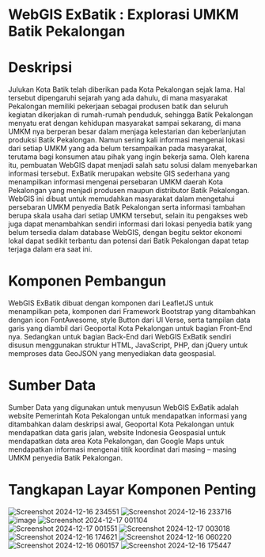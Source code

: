 # WebGIS ExBatik : Explorasi UMKM Batik Pekalongan

# Deskripsi
Julukan Kota Batik telah diberikan pada Kota Pekalongan sejak lama. Hal tersebut dipengaruhi sejarah yang ada dahulu, di mana masyarakat Pekalongan memiliki pekerjaan sebagai produsen batik dan seluruh kegiatan dikerjakan di rumah-rumah penduduk, sehingga Batik Pekalongan menyatu erat dengan kehidupan masyarakat sampai sekarang, di mana UMKM nya berperan besar dalam menjaga kelestarian dan keberlanjutan produksi Batik Pekalongan. Namun sering kali informasi mengenai lokasi dari setiap UMKM yang ada belum tersampaikan pada masyarakat, terutama bagi konsumen atau pihak yang ingin bekerja sama. Oleh karena itu, pembuatan WebGIS dapat menjadi salah satu solusi dalam menyebarkan informasi tersebut. 
ExBatik merupakan website GIS sederhana yang menampilkan informasi mengenai persebaran UMKM daerah Kota Pekalongan yang menjadi produsen maupun distributor Batik Pekalongan. WebGIS ini dibuat untuk memudahkan masyarakat dalam mengetahui persebaran UMKM penyedia Batik Pekalongan serta informasi tambahan berupa skala usaha dari setiap UMKM tersebut, selain itu pengakses web juga dapat menambahkan sendiri informasi dari lokasi penyedia batik yang belum tersedia dalam database WebGIS, dengan begitu sektor ekonomi lokal dapat sedikit terbantu dan potensi dari Batik Pekalongan dapat tetap terjaga dalam era saat ini. 

# Komponen Pembangun
WebGIS ExBatik dibuat dengan komponen dari LeafletJS untuk menampilkan peta, komponen dari Framework Bootstrap yang ditambahkan dengan icon FontAwesome, style Button dari UI Verse, serta tampilan data garis yang diambil dari Geoportal Kota Pekalongan untuk bagian Front-End nya. Sedangkan untuk bagian Back-End dari WebGIS ExBatik sendiri disusun menggunakan struktur HTML, JavaScript, PHP, dan jQuery untuk memproses data GeoJSON yang menyediakan data geospasial. 

# Sumber Data
Sumber Data yang digunakan untuk menyusun WebGIS ExBatik adalah website Pemerintah Kota Pekalongan untuk mendapatkan informasi yang ditambahkan dalam deskripsi awal, Geoportal Kota Pekalongan untuk mendapatkan data garis jalan, website Indonesia Geospasial untuk mendapatkan data area Kota Pekalongan, dan Google Maps untuk mendapatkan informasi mengenai titik koordinat dari masing – masing UMKM penyedia Batik Pekalongan. 

# Tangkapan Layar Komponen Penting
![Screenshot 2024-12-16 234551](https://github.com/user-attachments/assets/e04cbd6f-d5f8-4aa2-8d25-1c31d16a3934)
![Screenshot 2024-12-16 233716](https://github.com/user-attachments/assets/b42434bb-d467-4e15-99fa-00dc08322465)
![image](https://github.com/user-attachments/assets/b33d4104-0e9c-461b-bfcb-12c0229d7cb3)
![Screenshot 2024-12-17 001104](https://github.com/user-attachments/assets/a3c0b3d5-e401-49cb-9532-e042f419a075)
![Screenshot 2024-12-17 001551](https://github.com/user-attachments/assets/547a3861-ec48-435b-ab54-5a257068e8f5)
![Screenshot 2024-12-17 003018](https://github.com/user-attachments/assets/4fb2b08f-c4b2-4e68-95ec-5a592899adc7)
![Screenshot 2024-12-16 174621](https://github.com/user-attachments/assets/910a4dfa-4da6-449b-b418-edea59aa9fee)
![Screenshot 2024-12-16 060220](https://github.com/user-attachments/assets/8f3c4fd8-1ad5-4a9f-b53c-d020b307c5f8)
![Screenshot 2024-12-16 060157](https://github.com/user-attachments/assets/643b4c54-66dc-4de9-832f-189518d78b01)
![Screenshot 2024-12-16 175447](https://github.com/user-attachments/assets/50ca4814-5858-495e-a49f-dc0a7f03adbd)

